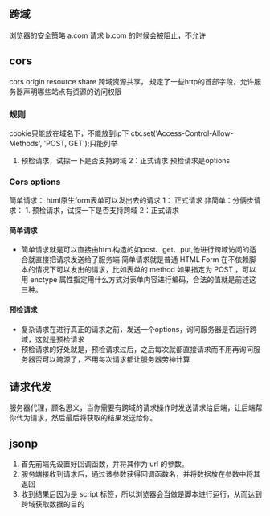 ## 跨域
浏览器的安全策略
a.com 请求 b.com 的时候会被阻止，不允许

## cors
cors origin resource share
跨域资源共享，
规定了一些http的首部字段，允许服务器声明哪些站点有资源的访问权限

### 规则
  cookie只能放在域名下，不能放到ip下
  ctx.set('Access-Control-Allow-Methods', 'POST, GET');只能列举
   1. 预检请求，试探一下是否支持跨域 2：正式请求 预检请求是options
### Cors options
简单请求： html原生form表单可以发出去的请求 1： 正式请求
非简单：分俩步请求： 1. 预检请求，试探一下是否支持跨域 2：正式请求
#### 简单请求
- 简单请求就是可以直接由html构造的如post、get、put,他进行跨域访问的适合就直接把请求发送给了服务端
简单请求就是普通 HTML Form 在不依赖脚本的情况下可以发出的请求，比如表单的 method 如果指定为 POST ，可以用 enctype 属性指定用什么方式对表单内容进行编码，合法的值就是前述这三种。
#### 预检请求
- 复杂请求在进行真正的请求之前，发送一个options，询问服务器是否运行跨域，这就是预检请求
- 预检请求的好处就是，预检请求过后，之后每次就都直接请求而不用再询问服务器否可以跨源了，不用每次请求都让服务器劳神计算  


## 请求代发
服务器代理，顾名思义，当你需要有跨域的请求操作时发送请求给后端，让后端帮你代为请求，然后最后将获取的结果发送给你。

## jsonp
1. 首先前端先设置好回调函数，并将其作为 url 的参数。
2. 服务端接收到请求后，通过该参数获得回调函数名，并将数据放在参数中将其返回
3. 收到结果后因为是 script 标签，所以浏览器会当做是脚本进行运行，从而达到跨域获取数据的目的
